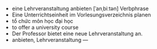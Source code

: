 - eine Lehrveranstaltung anbieten	[ˈanˌbiːtən]	Verbphrase
- Eine Unterrichtseinheit im Vorlesungsverzeichnis planen
- tổ chức môn học đại học
- to offer a university course
- Der Professor bietet eine neue Lehrveranstaltung an.
- anbieten, Lehrveranstaltung	—